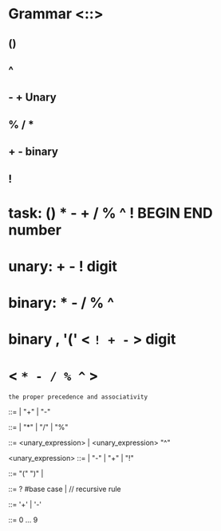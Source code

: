 # Grammar <::>
## ()
## ^
## - + Unary
## % / *
## + - binary 
## !


#      task: () * - + / % ^ ! BEGIN END number
#      unary:   + - ! digit
#      binary: * - / % ^

#         binary , '('  <  ``! + -``  > digit

#            < ``* - / % ^`` >
                                  


``the proper precedence and associativity ``

<expression> ::= <term> | <term> "+" <expression> | <term> "-" <expression>

<term> ::= <factor> | <factor> "*" <term> | <factor> "/" <term> | <factor> "%" <term>

<factor> ::= <unary_expression> | <unary_expression> "^" <factor>

<unary_expression> ::= <primary> | "-" <primary> | "+" <primary> | "!" <primary>

<primary> ::= "(" <expression> ")" | <number>

<number> ::= <sign>? <digit> #base case
            | <digit> <number> // recursive rule

<sign>   ::= '+' | '-'

<digit>  ::= 0 ... 9